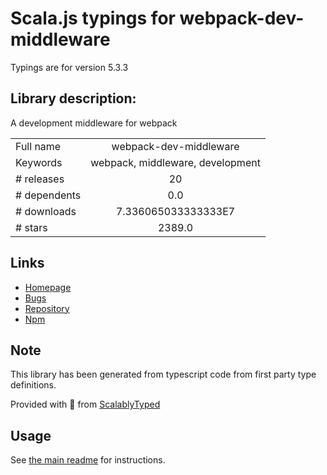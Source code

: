 
# Scala.js typings for webpack-dev-middleware

Typings are for version 5.3.3

## Library description:
A development middleware for webpack

|                    |                 |
| ------------------ | :-------------: |
| Full name          | webpack-dev-middleware |
| Keywords           | webpack, middleware, development |
| # releases         | 20 |
| # dependents       | 0.0 |
| # downloads        | 7.336065033333333E7 |
| # stars            | 2389.0 |

## Links
- [Homepage](https://github.com/webpack/webpack-dev-middleware)
- [Bugs](https://github.com/webpack/webpack-dev-middleware/issues)
- [Repository](https://github.com/webpack/webpack-dev-middleware)
- [Npm](https://www.npmjs.com/package/webpack-dev-middleware)
    


## Note
This library has been generated from typescript code from first party type definitions.

Provided with :purple_heart: from [ScalablyTyped](https://github.com/oyvindberg/ScalablyTyped)

## Usage
See [the main readme](../../readme.md) for instructions.


